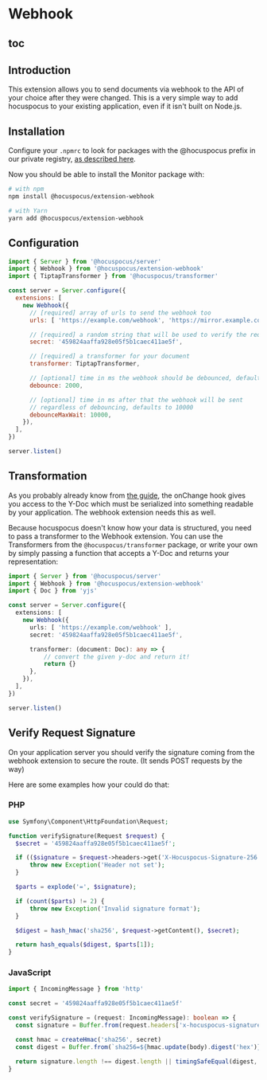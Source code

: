 # Webhook

## toc

## Introduction

This extension allows you to send documents via webhook to the API of your choice after they were changed. This is a very simple way to add hocuspocus to your existing application, even if it isn't built on Node.js.

## Installation

Configure your `.npmrc` to look for packages with the @hocuspocus prefix in our private registry, [as described here](/installation#2-installation).

Now you should be able to install the Monitor package with:

```bash
# with npm
npm install @hocuspocus/extension-webhook

# with Yarn
yarn add @hocuspocus/extension-webhook
```

## Configuration

```js
import { Server } from '@hocuspocus/server'
import { Webhook } from '@hocuspocus/extension-webhook'
import { TiptapTransformer } from '@hocuspocus/transformer'

const server = Server.configure({
  extensions: [
    new Webhook({
      // [required] array of urls to send the webhook too
      urls: [ 'https://example.com/webhook', 'https://mirror.example.com' ],

      // [required] a random string that will be used to verify the request signature
      secret: '459824aaffa928e05f5b1caec411ae5f',

      // [required] a transformer for your document
      transformer: TiptapTransformer,

      // [optional] time in ms the webhook should be debounced, defaults to 2000
      debounce: 2000,

      // [optional] time in ms after that the webhook will be sent
      // regardless of debouncing, defaults to 10000
      debounceMaxWait: 10000,
    }),
  ],
})

server.listen()
```

## Transformation

As you probably already know from [the guide](/guide/documents), the onChange hook gives you access to the Y-Doc which must be serialized into something readable by your application. The webhook extension needs this as well.

Because hocuspocus doesn't know how your data is structured, you need to pass a transformer to the Webhook extension. You can use the Transformers from the `@hocuspocus/transformer` package, or write your own by simply passing a function that accepts a Y-Doc and returns your representation:

```typescript
import { Server } from '@hocuspocus/server'
import { Webhook } from '@hocuspocus/extension-webhook'
import { Doc } from 'yjs'

const server = Server.configure({
  extensions: [
    new Webhook({
      urls: [ 'https://example.com/webhook' ],
      secret: '459824aaffa928e05f5b1caec411ae5f',

      transformer: (document: Doc): any => {
          // convert the given y-doc and return it!
          return {}
      },
    }),
  ],
})

server.listen()
```

## Verify Request Signature

On your application server you should verify the signature coming from the webhook extension to secure the route. (It sends POST requests by the way)

Here are some examples how your could do that:

### PHP

```php
use Symfony\Component\HttpFoundation\Request;

function verifySignature(Request $request) {
  $secret = '459824aaffa928e05f5b1caec411ae5f';

  if (($signature = $request->headers->get('X-Hocuspocus-Signature-256')) == null) {
      throw new Exception('Header not set');
  }

  $parts = explode('=', $signature);

  if (count($parts) != 2) {
      throw new Exception('Invalid signature format');
  }

  $digest = hash_hmac('sha256', $request->getContent(), $secret);

  return hash_equals($digest, $parts[1]);
}

```

### JavaScript

```typescript
import { IncomingMessage } from 'http'

const secret = '459824aaffa928e05f5b1caec411ae5f'

const verifySignature = (request: IncomingMessage): boolean => {
  const signature = Buffer.from(request.headers['x-hocuspocus-signature-256'] as string)

  const hmac = createHmac('sha256', secret)
  const digest = Buffer.from(`sha256=${hmac.update(body).digest('hex')}`)

  return signature.length !== digest.length || timingSafeEqual(digest, signature)
}
```
